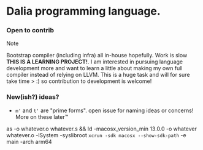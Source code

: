 # Dalia programming language. 
### Open to contrib

>[!NOTE]
> Bootstrap compiler (including infra) all in-house hopefully. Work is slow **THIS IS A LEARNING PROJECT!**. I am interested in pursuing language 
> development more and want to learn a little about making my own full compiler instead of relying on LLVM. This is a huge task and will for sure take time > :) so contribution to development is welcome!


### New(ish?) ideas?
- `m'` and `t'` are "prime forms". open issue for naming ideas or concerns! More on these later:tm:


as -o whatever.o whatever.s && ld -macosx_version_min 13.0.0 -o whatever whatever.o -lSystem -syslibroot `xcrun -sdk macosx --show-sdk-path` -e main -arch arm64